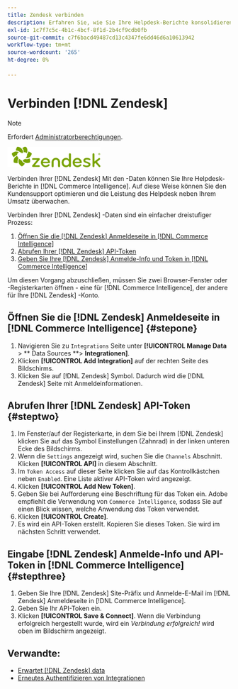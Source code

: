```yaml
---
title: Zendesk verbinden
description: Erfahren Sie, wie Sie Ihre Helpdesk-Berichte konsolidieren in [!DNL Commerce Intelligence].
exl-id: 1c7f7c5c-4b1c-4bcf-8f1d-2b4cf9cdb0fb
source-git-commit: c7f6bacd49487cd13c4347fe6dd46d6a10613942
workflow-type: tm+mt
source-wordcount: '265'
ht-degree: 0%

---
```


# Verbinden [!DNL Zendesk]

>[!NOTE]
>
>Erfordert [Administratorberechtigungen](../../../administrator/user-management/user-management.md).

![](../../../assets/Zendesk_logo.png)

Verbinden Ihrer [!DNL Zendesk] Mit den -Daten können Sie Ihre Helpdesk-Berichte in [!DNL Commerce Intelligence]. Auf diese Weise können Sie den Kundensupport optimieren und die Leistung des Helpdesk neben Ihrem Umsatz überwachen.

Verbinden Ihrer [!DNL Zendesk] -Daten sind ein einfacher dreistufiger Prozess:

1. [Öffnen Sie die [!DNL Zendesk] Anmeldeseite in [!DNL Commerce Intelligence]](#stepone)
1. [Abrufen Ihrer [!DNL Zendesk] API-Token](#steptwo)
1. [Geben Sie Ihre [!DNL Zendesk] Anmelde-Info und Token in [!DNL Commerce Intelligence]](#stepthree)

Um diesen Vorgang abzuschließen, müssen Sie zwei Browser-Fenster oder -Registerkarten öffnen - eine für [!DNL Commerce Intelligence], der andere für Ihre [!DNL Zendesk] -Konto.

## Öffnen Sie die [!DNL Zendesk] Anmeldeseite in [!DNL Commerce Intelligence] {#stepone}

1. Navigieren Sie zu `Integrations` Seite unter **[!UICONTROL Manage Data** > ** Data Sources **> **Integrationen]**.
1. Klicken **[!UICONTROL Add Integration]** auf der rechten Seite des Bildschirms.
1. Klicken Sie auf [!DNL Zendesk] Symbol. Dadurch wird die [!DNL Zendesk] Seite mit Anmeldeinformationen.

## Abrufen Ihrer [!DNL Zendesk] API-Token {#steptwo}

1. Im Fenster/auf der Registerkarte, in dem Sie bei Ihrem [!DNL Zendesk] klicken Sie auf das Symbol Einstellungen (Zahnrad) in der linken unteren Ecke des Bildschirms.
1. Wenn die `Settings` angezeigt wird, suchen Sie die `Channels` Abschnitt. Klicken **[!UICONTROL API]** in diesem Abschnitt.
1. Im `Token Access` auf dieser Seite klicken Sie auf das Kontrollkästchen neben `Enabled`. Eine Liste aktiver API-Token wird angezeigt.
1. Klicken **[!UICONTROL Add New Token]**.
1. Geben Sie bei Aufforderung eine Beschriftung für das Token ein. Adobe empfiehlt die Verwendung von `Commerce Intelligence`, sodass Sie auf einen Blick wissen, welche Anwendung das Token verwendet.
1. Klicken **[!UICONTROL Create]**.
1. Es wird ein API-Token erstellt. Kopieren Sie dieses Token. Sie wird im nächsten Schritt verwendet.

## Eingabe [!DNL Zendesk] Anmelde-Info und API-Token in [!DNL Commerce Intelligence] {#stepthree}

1. Geben Sie Ihre [!DNL Zendesk] Site-Präfix und Anmelde-E-Mail im [!DNL Zendesk] Anmeldeseite in [!DNL Commerce Intelligence].
1. Geben Sie Ihr API-Token ein.
1. Klicken **[!UICONTROL Save & Connect]**. Wenn die Verbindung erfolgreich hergestellt wurde, wird ein *Verbindung erfolgreich!* wird oben im Bildschirm angezeigt.

## Verwandte:

* [Erwartet [!DNL Zendesk] data](../integrations/exp-zendesk-data.md)
* [Erneutes Authentifizieren von Integrationen](https://experienceleague.adobe.com/docs/commerce-knowledge-base/kb/how-to/mbi-reauthenticating-integrations.html)
